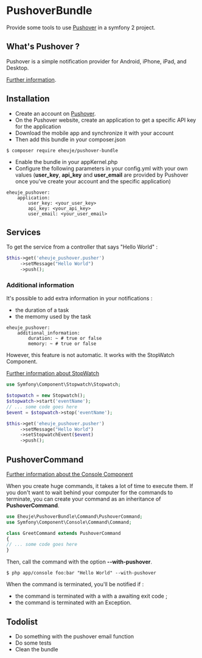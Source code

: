 # PushoverBundle

Provide some tools to use [Pushover](https://pushover.net/) in a symfony 2 project.


## What's Pushover ? ##

Pushover is a simple notification provider for Android, iPhone, iPad, and Desktop.

[Further information](https://pushover.net/).

## Installation ##

- Create an account on [Pushover](https://pushover.net/).
- On the  Pushover website, create an application to get a specific API key for the application
- Download the mobile app and synchronize it with your account
- Then add this bundle in your composer.json

```
$ composer require eheuje/pushover-bundle
```
- Enable the bundle in your appKernel.php
- Configure the following parameters in your config.yml with your own values (**user_key**, **api_key** and **user_email** are provided by Pushover once you've create your account and the specific application)
```
eheuje_pushover:
    application:
        user_key: <your_user_key>
        api_key: <your_api_key>
        user_email: <your_user_email>
```

## Services ##

To get the service from a controller that says "Hello World" :

```php
$this->get('eheuje_pushover.pusher')
     ->setMessage("Hello World")
     ->push();
```

### Additional information ###

It's possible to add extra information in your notifications :
- the duration of a task
- the memomy used by the task

```
eheuje_pushover:
    additional_information:
        duration: ~ # true or false
        memory: ~ # true or false
```
However, this feature is not automatic. It works with the StopWatch Component.

[Further information about StopWatch](http://symfony.com/doc/current/components/stopwatch.html)

```php
use Symfony\Component\Stopwatch\Stopwatch;

$stopwatch = new Stopwatch();
$stopwatch->start('eventName');
// ... some code goes here
$event = $stopwatch->stop('eventName');

$this->get('eheuje_pushover.pusher')
     ->setMessage("Hello World")
     ->setStopwatchEvent($event)
     ->push();
```

## PushoverCommand ##

[Further information about the Console Component](http://symfony.com/doc/current/components/console/introduction.html)

When you create huge commands, it takes a lot of time to execute them. If you don't want to wait behind your computer for the commands to terminate, you can create your command as an inheritance of **PushoverCommand**.

```php
use Eheuje\PushoverBundle\Command\PushoverCommand;
use Symfony\Component\Console\Command\Command;

class GreetCommand extends PushoverCommand
{
// ... some code goes here
}
```
Then, call the command with the option **--with-pushover**.
```
$ php app/console foo:bar "Hello World" --with-pushover
```

When the command is terminated, you'll be notified if :
- the command is terminated with a with a awaiting exit code ;
- the command is terminated with an Exception.

## Todolist ##

- Do something with the pushover email function
- Do some tests
- Clean the bundle